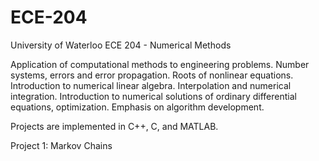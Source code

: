 # ECE-204
University of Waterloo ECE 204 - Numerical Methods

Application of computational methods to engineering problems. Number systems, errors and error propagation. Roots of nonlinear equations. Introduction to numerical linear algebra. Interpolation and numerical integration. Introduction to numerical solutions of ordinary differential equations, optimization. Emphasis on algorithm development. 

Projects are implemented in C++, C, and MATLAB.

Project 1: Markov Chains
